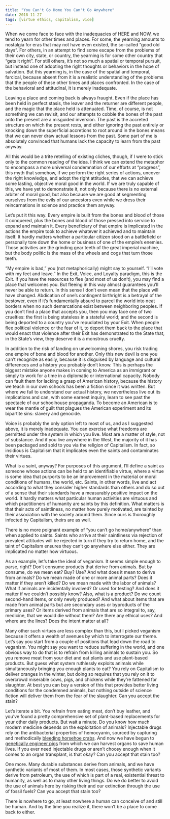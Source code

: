 ```yaml
---
title: "You Can't Go Home You Can't Go Anywhere"
date: 2018-11-27
tags: [virtue ethics, capitalism, vice]
---
```

When we come face to face with the inadequacies of HERE and NOW, we tend to yearn for other times and places. For some, the yearning amounts to nostalgia for eras that may not have even existed, the so-called “good old days”. For others, in an attempt to find some escape from the problems of their own city, state, or country, the yearning is for some other country that “gets it right”. For still others, it’s not so much a spatial or temporal pursuit, but instead one of adopting the right thoughts or behaviors in the hope of salvation. But this yearning is, in the case of the spatial and temporal, farcical, because absent from it is a realistic understanding of the problems that the people of these other times and places confronted. In the case of the behavioral and attitudinal, it is merely inadequate.

Leaving a place and coming back is always fraught. Even if the place has been held in perfect stasis, the leaver and the returner are different people, and the magic that the place held is attenuated. Time, of course, is not something we can revisit, and our attempts to cobble the bones of the past onto the present are a misguided inversion. The past is the accreted structure on which the present rests, and either ignoring the past entirely or knocking down the superficial accretions to root around in the bones means that we can never draw actual lessons from the past. Some part of me is absolutely convinced that humans lack the capacity to learn from the past anyway. 

All this would be a trite retelling of existing cliches, though, if I were to stick only to the common reading of the idea. I think we can extend the metaphor to encompass a more universal condemnation of our efforts at “progress”, this myth that somehow, if we perform the right series of actions, uncover the right knowledge, and adopt the right attitudes, that we can achieve some lasting, objective moral good in the world. If we are truly capable of this, we have yet to demonstrate it, not only because there is no external arbiter of moral good, but also because we are good at segmenting ourselves from the evils of our ancestors even while we dress their reincarnations in science and practice them anyway.

Let’s put it this way. Every empire is built from the bones and blood of those it conquered, plus the bones and blood of those pressed into service to expand and maintain it. Every beneficiary of that empire is implicated in the actions the empire took to achieve whatever it achieved and to maintain itself. It hardly matters whether a particular citizen stood on a battlefield or personally tore down the home or business of one of the empire’s enemies. Those activities are the grinding gear teeth of the great imperial machine, but the body politic is the mass of the wheels and cogs that turn those teeth. 

“My empire is bad,” you (not metaphorically) might say to yourself. “I’ll vote with my feet and leave.” In the Exit, Voice, and Loyalty paradigm, this is the Exit. If you have the resources to flee (and most of us don’t), you may find a place that welcomes you. But fleeing in this way almost guarantees you’ll never be able to return. In this sense I don’t even mean that the place will have changed. Abdication of one’s contingent birthright is a betrayal of the bestower, even if it’s fundamentally absurd to parcel the world into neat borders when no such demarcations exist between neighboring peoples. If you don’t find a place that accepts you, then you may face one of two cruelties: the first is being stateless in a stateful world; and the second is being deported to a country you’ve repudiated by your Exit. When people flee political violence or the fear of it, to deport them back to the place that would enact that violence after their Exit has demonstrated to the State that, in the State’s view, they deserve it is a monstrous cruelty.

In addition to the risk of landing on unwelcoming shores, you risk trading one empire of bone and blood for another. Only this new devil is one you can’t recognize as easily, because it is disguised by language and cultural differences and a history you probably don’t know. This is perhaps the biggest mistake anyone makes in coming to America as an immigrant or simply to work for a time in a diplomatic or international capacity. Nobody can fault them for lacking a grasp of American history, because the history we teach in our own schools has been a fiction since it was written. But where we fail to understand our actual history, we nevertheless live out its implications and can, with some earnest inquiry, learn to see past the spectacle of our schoolhouse propaganda. To become an American is to wear the mantle of guilt that plagues the American experiment and its bipartite sins: slavery and genocide.

Voice is probably the only option left to most of us, and as I suggested above, it is merely inadequate. You can exercise what freedoms are permitted under the system in which you live. Most are a matter of style, not of substance. And if you live anywhere in the West, the majority of it has been packaged and sold to you via the religion of Capitalism. In fact, so insidious is Capitalism that it implicates even the saints and contaminates their virtues. 

What is a saint, anyway? For purposes of this argument, I’ll define a saint as someone whose actions can be held to an identifiable virtue, where a virtue is some idea that purports to be an improvement in the material or moral conditions of humans, the world, etc. Saints, in other words, live and act according to what they consider higher standards than others and do so out of a sense that their standards have a measurably positive impact on the world. It hardly matters what particular human activities are virtuous and which practitioners of humanity are saints by this definition. What matters is that their acts of saintliness, no matter how purely motivated, are tainted by their association with the society around them. Since ours is thoroughly infected by Capitalism, theirs are as well.

There is no more poignant example of “you can’t go home/anywhere” than when applied to saints. Saints who arrive at their saintliness via rejection of prevalent attitudes will be rejected in turn if they try to return home, and the taint of Capitalism ensures they can’t go anywhere else either. They are implicated no matter how virtuous. 

As an example, let’s take the ideal of veganism. It seems simple enough to parse, right? Don’t consume products that derive from animals. But by consume, do we mean eat? Buy? Use? And what does it mean to derive from animals? Do we mean made of one or more animal parts? Does it matter if they aren’t killed? Do we mean made with the labor of animals? What if animals are incidentally involved? Or used for testing? And does it matter if we couldn’t possibly know? Also, what is a product? Do we count second-hand items, or only newly produced? And what about items that are made from animal parts but are secondary uses or byproducts of the primary uses? Or items derived from animals that are so integral to, say, medicine, that we would die without them? Are there any ethical uses? And where are the lines? Does the intent matter at all?

Many other such virtues are less complex than this, but I picked veganism because it offers a wealth of avenues by which to interrogate our theme. Let’s say you start from a couple of positions that lead down the road to veganism. You might say you want to reduce suffering in the world, and one obvious way to do that is to refrain from killing animals to sustain you. So you remove meat from your diet and eat plants and use plant-based products. But guess what system ruthlessly exploits animals while simultaneously bringing you enough plants to eat? You rely on Capitalism to deliver oranges in the winter, but doing so requires that you rely on it to overcrowd miserable cows, pigs, and chickens while they’re fattened for slaughter. At best you can buy a version of this that provides better living conditions for the condemned animals, but nothing outside of science fiction will deliver them from the fear of the slaughter. Can you accept the stain?

Let’s iterate a bit. You refrain from eating meat, don’t buy leather, and you’ve found a pretty comprehensive set of plant-based replacements for your other daily products. But wait a minute. Do you know how much modern medicine depends on the exploitation of animals? Injectable drugs rely on the antibacterial properties of hemocyanin, sourced by capturing and methodically [bleeding horsehoe crabs](https://www.iflscience.com/plants-and-animals/how-horseshoe-crab-blood-saves-millions-lives/). And now we have begun to [genetically engineer pigs](https://www.nytimes.com/interactive/2018/11/14/magazine/tech-design-xenotransplantation.html?emc=edit_nn_20181114&nl=morning-briefing&nlid=7250581920181114&te=1) from which we can harvest organs to save human lives. If you ever need injectable drugs or aren’t choosy enough when it comes to an organ transplant, is that okay? Can you accept that stain too?

One more. Many durable substances derive from animals, and we have synthetic variants of most of them. In most cases, those synthetic variants derive from petroleum, the use of which is part of a real, existential threat to humanity, as well as to many other living things. Do we do better to avoid the use of animals here by risking their and our extinction through the use of fossil fuels? Can you accept that stain too?

There is nowhere to go, at least nowhere a human can conceive of and still be human. And by the time you realize it, there won’t be a place to come back to either.